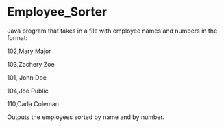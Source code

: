 # Employee_Sorter

Java program that takes in a file with employee names and numbers in the format:

102,Mary Major

103,Zachery Zoe

101, John Doe

104,Joe Public

110,Carla Coleman



Outputs the employees sorted by name and by number.

